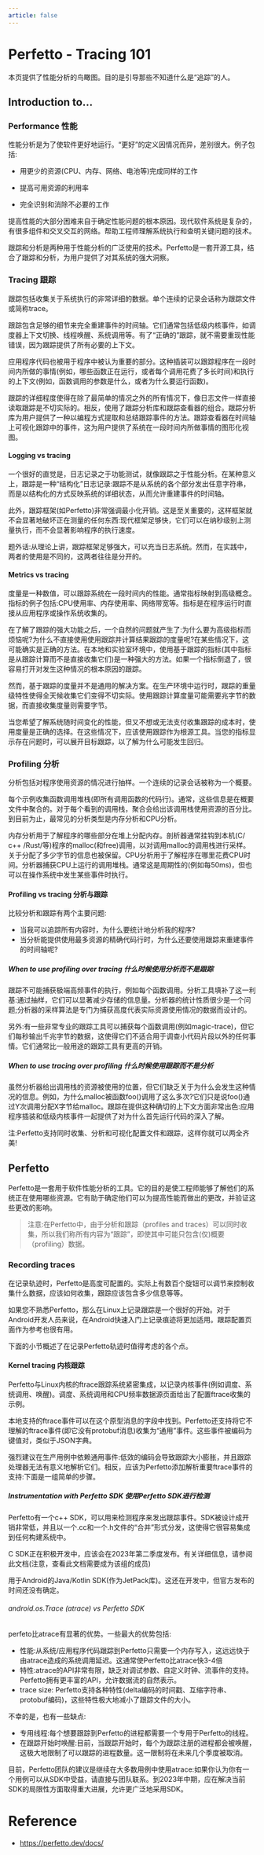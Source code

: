 ```yaml
---
article: false
---
```


# Perfetto - Tracing 101

本页提供了性能分析的鸟瞰图。目的是引导那些不知道什么是“追踪”的人。

## Introduction to...

### Performance 性能

性能分析是为了使软件更好地运行。“更好”的定义因情况而异，差别很大。例子包括:
- 用更少的资源(CPU、内存、网络、电池等)完成同样的工作

- 提高可用资源的利用率

- 完全识别和消除不必要的工作

提高性能的大部分困难来自于确定性能问题的根本原因。现代软件系统是复杂的，有很多组件和交叉交互的网络。帮助工程师理解系统执行和查明关键问题的技术。

跟踪和分析是两种用于性能分析的广泛使用的技术。Perfetto是一套开源工具，结合了跟踪和分析，为用户提供了对其系统的强大洞察。

### Tracing 跟踪

跟踪包括收集关于系统执行的非常详细的数据。单个连续的记录会话称为跟踪文件或简称trace。

跟踪包含足够的细节来完全重建事件的时间轴。它们通常包括低级内核事件，如调度器上下文切换、线程唤醒、系统调用等。有了“正确的”跟踪，就不需要重现性能错误，因为跟踪提供了所有必要的上下文。

应用程序代码也被用于程序中被认为重要的部分。这种插装可以跟踪程序在一段时间内所做的事情(例如，哪些函数正在运行，或者每个调用花费了多长时间)和执行的上下文(例如，函数调用的参数是什么，或者为什么要运行函数)。

跟踪的详细程度使得在除了最简单的情况之外的所有情况下，像日志文件一样直接读取跟踪是不切实际的。相反，使用了跟踪分析库和跟踪查看器的组合。跟踪分析库为用户提供了一种以编程方式提取和总结跟踪事件的方法。跟踪查看器在时间轴上可视化跟踪中的事件，这为用户提供了系统在一段时间内所做事情的图形化视图。

#### Logging vs tracing

一个很好的直觉是，日志记录之于功能测试，就像跟踪之于性能分析。在某种意义上，跟踪是一种“结构化”日志记录:跟踪不是从系统的各个部分发出任意字符串，而是以结构化的方式反映系统的详细状态，从而允许重建事件的时间轴。

此外，跟踪框架(如Perfetto)非常强调最小化开销。这是至关重要的，这样框架就不会显著地破坏正在测量的任何东西:现代框架足够快，它们可以在纳秒级别上测量执行，而不会显著影响程序的执行速度。

题外话:从理论上讲，跟踪框架足够强大，可以充当日志系统。然而，在实践中，两者的使用是不同的，这两者往往是分开的。

#### Metrics vs tracing 

度量是一种数值，可以跟踪系统在一段时间内的性能。通常指标映射到高级概念。指标的例子包括:CPU使用率、内存使用率、网络带宽等。指标是在程序运行时直接从应用程序或操作系统收集的。

在了解了跟踪的强大功能之后，一个自然的问题就产生了:为什么要为高级指标而烦恼呢?为什么不直接使用使用跟踪并计算结果跟踪的度量呢?在某些情况下，这可能确实是正确的方法。在本地和实验室环境中，使用基于跟踪的指标(其中指标是从跟踪计算而不是直接收集它们)是一种强大的方法。如果一个指标倒退了，很容易打开对发生这种情况的根本原因的跟踪。

然而，基于跟踪的度量并不是通用的解决方案。在生产环境中运行时，跟踪的重量级特性使得全天候收集它们变得不切实际。使用跟踪计算度量可能需要兆字节的数据，而直接收集度量则需要字节。

当您希望了解系统随时间变化的性能，但又不想或无法支付收集跟踪的成本时，使用度量是正确的选择。在这些情况下，应该使用跟踪作为根源工具。当您的指标显示存在问题时，可以展开目标跟踪，以了解为什么可能发生回归。

### Profiling 分析

分析包括对程序使用资源的情况进行抽样。一个连续的记录会话被称为一个概要。

每个示例收集函数调用堆栈(即所有调用函数的代码行)。通常，这些信息是在概要文件中聚合的。对于每个看到的调用栈，聚合会给出该调用栈使用资源的百分比。到目前为止，最常见的分析类型是内存分析和CPU分析。

内存分析用于了解程序的哪些部分在堆上分配内存。剖析器通常挂钩到本机(C/ c++ /Rust/等)程序的malloc(和free)调用，以对调用malloc的调用栈进行采样。关于分配了多少字节的信息也被保留。CPU分析用于了解程序在哪里花费CPU时间。分析器捕获CPU上运行的调用堆栈。通常这是周期性的(例如每50ms)，但也可以在操作系统中发生某些事件时执行。

#### Profiling vs tracing 分析与跟踪

比较分析和跟踪有两个主要问题:

- 当我可以追踪所有内容时，为什么要统计地分析我的程序?
- 当分析能提供使用最多资源的精确代码行时，为什么还要使用跟踪来重建事件的时间轴呢?

##### When to use profiling over tracing 什么时候使用分析而不是跟踪

跟踪不可能捕获极端高频事件的执行，例如每个函数调用。分析工具填补了这一利基:通过抽样，它们可以显著减少存储的信息量。分析器的统计性质很少是一个问题;分析器的采样算法是专门为捕获高度代表实际资源使用情况的数据而设计的。

另外:有一些非常专业的跟踪工具可以捕获每个函数调用(例如magic-trace)，但它们每秒输出千兆字节的数据，这使得它们不适合用于调查小代码片段以外的任何事情。它们通常比一般用途的跟踪工具有更高的开销。

##### When to use tracing over profiling 什么时候使用跟踪而不是分析

虽然分析器给出调用栈的资源被使用的位置，但它们缺乏关于为什么会发生这种情况的信息。例如，为什么malloc被函数foo()调用了这么多次?它们只是说foo()通过Y次调用分配X字节给malloc。跟踪在提供这种确切的上下文方面非常出色:应用程序插装和低级内核事件一起提供了对为什么首先运行代码的深入了解。


注:Perfetto支持同时收集、分析和可视化配置文件和跟踪，这样你就可以两全齐美!

## Perfetto

Perfetto是一套用于软件性能分析的工具。它的目的是使工程师能够了解他们的系统正在使用哪些资源。它有助于确定他们可以为提高性能而做出的更改，并验证这些更改的影响。

> 注意:在Perfetto中，由于分析和跟踪（profiles and traces）可以同时收集，所以我们称所有内容为“跟踪”，即使其中可能只包含(仅)概要（profiling）数据。

### Recording traces

在记录轨迹时，Perfetto是高度可配置的。实际上有数百个旋钮可以调节来控制收集什么数据，应该如何收集，跟踪应该包含多少信息等等。

如果您不熟悉Perfetto，那么在Linux上记录跟踪是一个很好的开始。对于Android开发人员来说，在Android快速入门上记录痕迹将更加适用。跟踪配置页面作为参考也很有用。

下面的小节概述了在记录Perfetto轨迹时值得考虑的各个点。

#### Kernel tracing 内核跟踪

Perfetto与Linux内核的ftrace跟踪系统紧密集成，以记录内核事件(例如调度、系统调用、唤醒)。调度、系统调用和CPU频率数据源页面给出了配置ftrace收集的示例。

本地支持的ftrace事件可以在这个原型消息的字段中找到。Perfetto还支持将它不理解的ftrace事件(即它没有protobuf消息)收集为“通用”事件。这些事件被编码为键值对，类似于JSON字典。

强烈建议在生产用例中依赖通用事件:低效的编码会导致跟踪大小膨胀，并且跟踪处理器无法有意义地解析它们。相反，应该为Perfetto添加解析重要ftrace事件的支持:下面是一组简单的步骤。

##### Instrumentation with Perfetto SDK 使用Perfetto SDK进行检测

Perfetto有一个c++ SDK，可以用来检测程序来发出跟踪事件。SDK被设计成开销非常低，并且以一个.cc和一个.h文件的“合并”形式分发，这使得它很容易集成到任何构建系统中。

C SDK正在积极开发中，应该会在2023年第二季度发布。有关详细信息，请参阅此文档(注意，查看此文档需要成为该组的成员)

用于Android的Java/Kotlin SDK(作为JetPack库)。这还在开发中，但官方发布的时间还没有确定。

###### android.os.Trace (atrace) vs Perfetto SDK

perfeto比atrace有显著的优势。一些最大的优势包括:

- 性能:从系统/应用程序代码跟踪到Perfetto只需要一个内存写入，这远远快于由atrace造成的系统调用延迟。这通常使Perfetto比atrace快3-4倍
- 特性:atrace的API非常有限，缺乏对调试参数、自定义时钟、流事件的支持。Perfetto拥有更丰富的API，允许数据流的自然表示。
- trace size: Perfetto支持各种特性(delta编码的时间戳、互缩字符串、protobuf编码)，这些特性极大地减小了跟踪文件的大小。

不幸的是，也有一些缺点:
- 专用线程:每个想要跟踪到Perfetto的进程都需要一个专用于Perfetto的线程。
- 在跟踪开始时唤醒:目前，当跟踪开始时，每个为跟踪注册的进程都会被唤醒，这极大地限制了可以跟踪的进程数量。这一限制将在未来几个季度被取消。

目前，Perfetto团队的建议是继续在大多数用例中使用atrace:如果你认为你有一个用例可以从SDK中受益，请直接与团队联系。到2023年中期，应在解决当前SDK的局限性方面取得重大进展，允许更广泛地采用SDK。


# Reference

- https://perfetto.dev/docs/